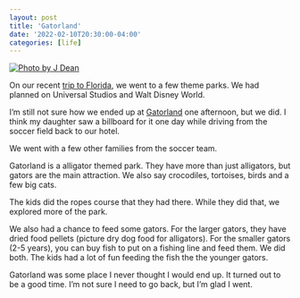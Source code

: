 ```yaml
---
layout: post
title: 'Gatorland'
date: '2022-02-10T20:30:00-04:00'
categories: [life]
---
```


[![Photo by J Dean](https://images.unsplash.com/photo-1609100845184-ac55393ff4a5?ixlib=rb-1.2.1&ixid=MnwxMjA3fDB8MHxwaG90by1wYWdlfHx8fGVufDB8fHx8&auto=format&fit=crop&w=2940&q=80)](https://unsplash.com/photos/EzC2LSHhgiI)


On our recent [trip to Florida](https://ryan.grier.co/2022/02/04/trip-to-florida/), we went to a few theme parks. We had planned on Universal Studios and Walt Disney World. 

I’m still not sure how we ended up at [Gatorland](https://www.gatorland.com) one afternoon, but we did. I think my daughter saw a billboard for it one day while driving from the soccer field back to our hotel.

We went with a few other families from the soccer team. 

Gatorland is a alligator themed park. They have more than just alligators, but gators are the main attraction. We also say crocodiles, tortoises, birds and a few big cats. 

The kids did the ropes course that they had there. While they did that, we explored more of the park.

We also had a chance to feed some gators. For the larger gators, they have dried food pellets (picture dry dog food for alligators). For the smaller gators (2-5 years), you can buy fish to put on a fishing line and feed them. We did both. The kids had a lot of fun feeding the fish the the younger gators. 

Gatorland was some place I never thought I would end up. It turned out to be a good time. I’m not sure I need to go back, but I’m glad I went. 

